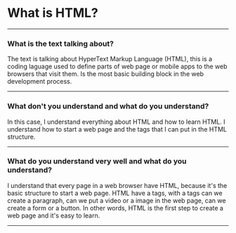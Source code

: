 # What is HTML?

---

### What is the text talking about?

<p>The text is talking about HyperText Markup Language (HTML), this is a coding laguage used to define parts of web page or mobile apps to the web browsers that visit them. Is the most basic building block in the web development process. </p>

--- 

### What don't you understand and what do you understand?

<p>In this case, I understand everything about HTML and how to learn HTML. I understand how to start a web page and the tags that I can put in the HTML structure. </p>

---


### What do you understand very well and what do you understand?

<p> I understand that every page in a web browser have HTML, because it's the basic structure to start a web page. HTML have a tags, with a tags can we create a paragraph, can we put a video or a image in the web page, can we create a form or a button. In other words, HTML is the first step to create a web page and it's easy to learn. </p>

---